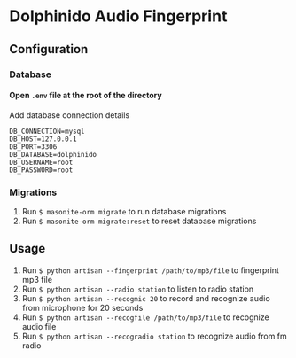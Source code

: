 # Dolphinido Audio Fingerprint

## Configuration 

### Database

#### Open `.env` file at the root of the directory

Add database connection details
````
DB_CONNECTION=mysql
DB_HOST=127.0.0.1
DB_PORT=3306
DB_DATABASE=dolphinido
DB_USERNAME=root
DB_PASSWORD=root
````
### Migrations
1. Run `$ masonite-orm migrate` to run database migrations
1. Run `$ masonite-orm migrate:reset` to reset database migrations

## Usage 
1. Run `$ python artisan --fingerprint /path/to/mp3/file` to fingerprint mp3 file
1. Run `$ python artisan --radio station` to listen to radio station
1. Run `$ python artisan --recogmic 20` to record and recognize audio from microphone for 20 seconds
1. Run `$ python artisan --recogfile /path/to/mp3/file` to recognize audio file
1. Run `$ python artisan --recogradio station` to recognize audio from fm radio
